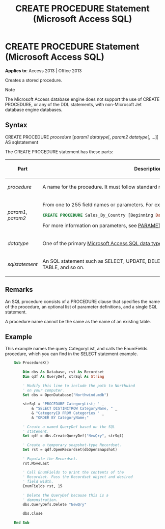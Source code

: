 ﻿---
title: CREATE PROCEDURE Statement (Microsoft Access SQL)
TOCTitle: CREATE PROCEDURE Statement (Microsoft Access SQL)
ms:assetid: 1fbb5267-9862-bfb4-6436-176152d7a6cd
ms:mtpsurl: https://msdn.microsoft.com/library/Ff845861(v=office.15)
ms:contentKeyID: 48543649
ms.date: 09/18/2015
mtps_version: v=office.15
dev_langs:
- sql
---

# CREATE PROCEDURE Statement (Microsoft Access SQL)

**Applies to**: Access 2013 | Office 2013 

Creates a stored procedure.

> [!NOTE]
> The Microsoft Access database engine does not support the use of CREATE PROCEDURE, or any of the DDL statements, with non-Microsoft Jet database engine databases.

## Syntax

CREATE PROCEDURE *procedure* \[*param1 datatype*\[, *param2 datatype*\[, …\]\] AS sqlstatement

The CREATE PROCEDURE statement has these parts:

<table>
<colgroup>
<col style="width: 50%" />
<col style="width: 50%" />
</colgroup>
<thead>
<tr class="header">
<th><p>Part</p></th>
<th><p>Description</p></th>
</tr>
</thead>
<tbody>
<tr class="odd">
<td><p><em>procedure</em></p></td>
<td><p>A name for the procedure. It must follow standard naming conventions.</p></td>
</tr>
<tr class="even">
<td><p><em>param1</em>, <em>param2</em></p></td>
<td><p>From one to 255 field names or parameters. For example:</p>
<pre class="sourceCode sql" id="cb1"><code class="sourceCode sql"><a class="sourceLine" id="cb1-1" data-line-number="1"><span class="kw">CREATE</span> <span class="kw">PROCEDURE</span> Sales_By_Country [Beginning <span class="dt">Date</span>] DateTime, [Ending <span class="dt">Date</span>] DateTime;</a></code></pre>
<p>For more information on parameters, see <a href="parameters-declaration-microsoft-access-sql.md">PARAMETERS</a>.</p></td>
</tr>
<tr class="odd">
<td><p><em>datatype</em></p></td>
<td><p>One of the primary <a href="sql-data-types.md">Microsoft Access SQL data types</a> or their synonyms.</p></td>
</tr>
<tr class="even">
<td><p><em>sqlstatement</em></p></td>
<td><p>An SQL statement such as SELECT, UPDATE, DELETE, INSERT, CREATE TABLE, DROP TABLE, and so on.</p></td>
</tr>
</tbody>
</table>


## Remarks

An SQL procedure consists of a PROCEDURE clause that specifies the name of the procedure, an optional list of parameter definitions, and a single SQL statement.

A procedure name cannot be the same as the name of an existing table.

## Example

This example names the query CategoryList, and calls the EnumFields procedure, which you can find in the SELECT statement example.

```vb
    Sub ProcedureX() 
     
        Dim dbs As Database, rst As Recordset 
        Dim qdf As QueryDef, strSql As String 
         
        ' Modify this line to include the path to Northwind 
        ' on your computer. 
        Set dbs = OpenDatabase("Northwind.mdb") 
         
        strSql = "PROCEDURE CategoryList; " _ 
            & "SELECT DISTINCTROW CategoryName, " _ 
            & "CategoryID FROM Categories " _ 
            & "ORDER BY CategoryName;" 
         
        ' Create a named QueryDef based on the SQL 
        ' statement. 
        Set qdf = dbs.CreateQueryDef("NewQry", strSql) 
     
        ' Create a temporary snapshot-type Recordset. 
        Set rst = qdf.OpenRecordset(dbOpenSnapshot) 
     
        ' Populate the Recordset. 
        rst.MoveLast 
                 
        ' Call EnumFields to print the contents of the  
        ' Recordset. Pass the Recordset object and desired 
        ' field width. 
        EnumFields rst, 15 
         
        ' Delete the QueryDef because this is a 
        ' demonstration. 
        dbs.QueryDefs.Delete "NewQry" 
         
        dbs.Close 
     
    End Sub
```
